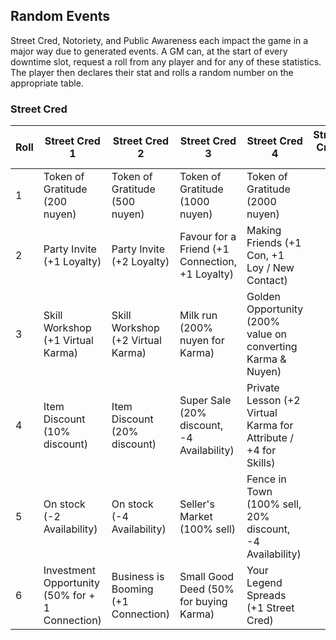 ## Random Events

Street Cred, Notoriety, and Public Awareness each impact the game in a major way due to generated events.
A GM can, at the start of every downtime slot, request a roll from any player and for any of these statistics.
The player then declares their stat and rolls a random number on the appropriate table.

### Street Cred

| Roll | Street Cred 1                                   | Street Cred 2                       | Street Cred 3                                   | Street Cred 4                                                   | Street Cred 5 | Street Cred 6 | Street Cred 7 | Street Cred 8 | Street Cred 9 | Street Cred 10 | Street Cred 11 |
|------|-------------------------------------------------|-------------------------------------|-------------------------------------------------|-----------------------------------------------------------------|---------------|---------------|---------------|---------------|---------------|----------------|----------------|
| 1    | Token of Gratitude (200 nuyen)                  | Token of Gratitude (500 nuyen)      | Token of Gratitude (1000 nuyen)                 | Token of Gratitude (2000 nuyen)                                 |               |               |               |               |               |                |                |
| 2    | Party Invite (+1 Loyalty)                       | Party Invite (+2 Loyalty)           | Favour for a Friend (+1 Connection, +1 Loyalty) | Making Friends (+1 Con, +1 Loy / New Contact)                   |               |               |               |               |               |                |                |
| 3    | Skill Workshop (+1 Virtual Karma)               | Skill Workshop (+2 Virtual Karma)   | Milk run (200% nuyen for Karma)                 | Golden Opportunity (200% value on converting Karma & Nuyen)     |               |               |               |               |               |                |                |
| 4    | Item Discount (10% discount)                    | Item Discount (20% discount)        | Super Sale (20% discount, -4 Availability)      | Private Lesson (+2 Virtual Karma for Attribute / +4 for Skills) |               |               |               |               |               |                |                |
| 5    | On stock (-2 Availability)                      | On stock (-4 Availability)          | Seller's Market (100% sell)                     | Fence in Town (100% sell, 20% discount, -4 Availability)        |               |               |               |               |               |                |                |
| 6    | Investment Opportunity (50% for + 1 Connection) | Business is Booming (+1 Connection) | Small Good Deed (50% for buying Karma)          | Your Legend Spreads (+1 Street Cred)                            |               |               |               |               |               |                |                |